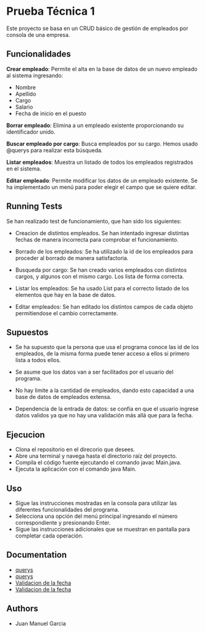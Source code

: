 
# Prueba Técnica 1
Este proyecto se basa en un CRUD básico de gestión de empleados por consola de una empresa.

## Funcionalidades
**Crear empleado**: Permite el alta en la base de datos de un nuevo empleado al sistema ingresando:
- Nombre
- Apellido
- Cargo
- Salario
- Fecha de inicio en el puesto


**Borrar empleado**: Elimina a un empleado existente proporcionando su identificador unido.

**Buscar empleado por cargo**: Busca empleados por su cargo. Hemos usado @querys para realizar esta búsqueda.

**Listar empleados**: Muestra un listado de todos los empleados registrados en el sistema.

**Editar empleado**: Permite modificar los datos de un empleado existente. Se ha implementado un menú para poder elegir el campo que se quiere editar.


## Running Tests

Se han realizado test de funcionamiento, que han sido los siguientes:

- Creacion de distintos empleados. Se han intentado ingresar distintas fechas de manera incorrecta para comprobar el funcionamiento.

- Borrado de los empleados: Se ha utilizado la id de los empleados para proceder al borrado de manera satisfactoria.

- Busqueda por cargo: Se han creado varios empleados con distintos cargos, y algunos con el mismo cargo. Los lista de forma correcta.

- Listar los empleados: Se ha usado List para el correcto listado de los elementos que hay en la base de datos.

- Editar empleados: Se han editado los distintos campos de cada objeto permitiendose el cambio correctamente.


## Supuestos
- Se ha supuesto que la persona que usa el programa conoce las id de los empleados, de la misma forma puede tener acceso a ellos si primero lista a todos ellos.

- Se asume que los datos van a ser facilitados por el usuario del programa.

- No hay limite a la cantidad de empleados, dando esto capacidad a una base de datos de empleados extensa.

- Dependencia de la entrada de datos: se confia en que el usuario ingrese datos validos ya que no hay una validación más allá que para la fecha.


## Ejecucion

- Clona el repositorio en el direcorio que desees.
- Abre una terminal y navega hasta el directorio raíz del proyecto.
- Compila el código fuente ejecutando el comando javac Main.java.
- Ejecuta la aplicación con el comando java Main.
## Uso

- Sigue las instrucciones mostradas en la consola para utilizar las diferentes funcionalidades del programa.
- Selecciona una opción del menú principal ingresando el número correspondiente y presionando Enter.
- Sigue las instrucciones adicionales que se muestran en pantalla para completar cada operación.
## Documentation

- [querys](https://www.arquitecturajava.com/jpa-query-language-objetos-vs-tablas/)
- [querys](https://www.arquitecturajava.com/jpa-query-language-objetos-vs-tablas/)
- [Validacion de la fecha](https://www.campusmvp.es/recursos/post/como-manejar-correctamente-fechas-en-java-el-paquete-java-time.aspx)
- [Validacion de la fecha](https://www.w3schools.com/java/java_date.asp)


## Authors

- Juan Manuel Garcia

